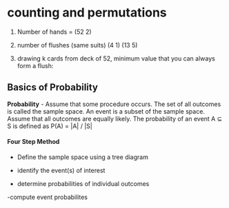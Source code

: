 # counting and permutations

1) Number of hands = (52 2)

2) number of flushes (same suits) (4 1) (13 5)

3) drawing k cards from deck of 52, minimum value that you can always form a flush:

## Basics of Probability

**Probability** - Assume that some procedure occurs. The set of all outcomes is called the sample space. An event is a subset of the sample space. Assume that all outcomes are equally likely. The probability of an event A $\subseteq$ S is defined as P(A) = |A| / |S|

#### Four Step Method

- Define the sample space using a tree diagram 

- identify the event(s) of interest

- determine probabilities of individual outcomes

-compute event probabilites